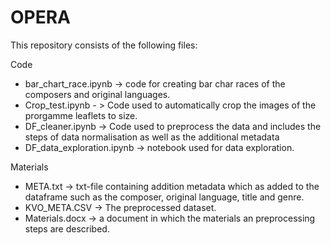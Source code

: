 # OPERA

This repository consists of the following files:
 
Code
- bar_chart_race.ipynb -> code for creating bar char races of the composers and original languages.
- Crop_test.ipynb - > Code used to automatically crop the images of the prorgamme leaflets to size.
- DF_cleaner.ipynb -> Code used to preprocess the data and includes the steps of data normalisation as well as the additional metadata
- DF_data_exploration.ipynb -> notebook used for data exploration.


Materials
- META.txt -> txt-file containing addition metadata which as added to the dataframe such as the composer, original language, title and genre.
- KVO_META.CSV -> The preprocessed dataset.
- Materials.docx -> a document in which the materials an preprocessing steps are described. 
